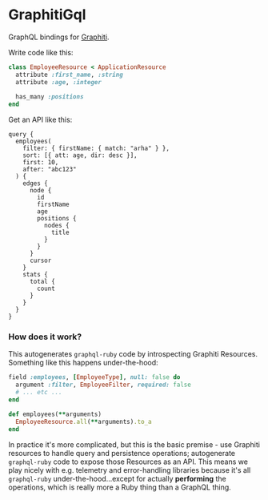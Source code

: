 # GraphitiGql

GraphQL bindings for [Graphiti](www.graphiti.dev).

Write code like this:

```ruby
class EmployeeResource < ApplicationResource
  attribute :first_name, :string
  attribute :age, :integer
  
  has_many :positions
end
```

Get an API like this:

```gql
query {
  employees(
    filter: { firstName: { match: "arha" } },
    sort: [{ att: age, dir: desc }],
    first: 10,
    after: "abc123"
  ) {
    edges {
      node {
        id
        firstName
        age
        positions {
          nodes {
            title
          }
        }
      }
      cursor
    }
    stats {
      total {
        count
      }
    }
  }
}
```

### How does it work?

This autogenerates `graphql-ruby` code by introspecting Graphiti Resources. Something like this happens under-the-hood:

```ruby
field :employees, [EmployeeType], null: false do
  argument :filter, EmployeeFilter, required: false
  # ... etc ...
end

def employees(**arguments)
  EmployeeResource.all(**arguments).to_a
end
```

In practice it's more complicated, but this is the basic premise - use Graphiti resources to handle query and persistence operations; autogenerate `graphql-ruby` code to expose those Resources as an API. This means we play nicely with e.g. telemetry and error-handling libraries because it's all `graphql-ruby` under-the-hood...except for actually **performing** the operations, which is really more a Ruby thing than a GraphQL thing.
